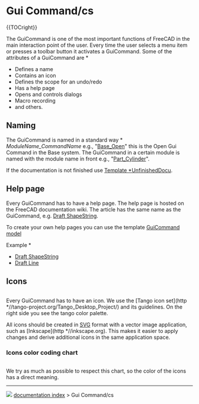 # Gui Command/cs
{{TOCright}}

The GuiCommand is one of the most important functions of FreeCAD in the main interaction point of the user. Every time the user selects a menu item or presses a toolbar button it activates a GuiCommand. Some of the attributes of a GuiCommand are   *

-   Defines a name
-   Contains an icon
-   Defines the scope for an undo/redo
-   Has a help page
-   Opens and controls dialogs
-   Macro recording
-   and others.

## Naming

The GuiCommand is named in a standard way   * *ModuleName_CommandName* e.g., \"[Base_Open](Base_Open.md)\" this is the Open Gui Command in the Base system. The GuiCommand in a certain module is named with the module name in front e.g., \"[Part_Cylinder](Part_Cylinder.md)\".

If the documentation is not finished use [Template   *UnfinishedDocu](Template_UnfinishedDocu.md).

## Help page 

Every GuiCommand has to have a help page. The help page is hosted on the FreeCAD documentation wiki. The article has the same name as the GuiCommand, e.g. [Draft ShapeString](Draft_ShapeString.md).

To create your own help pages you can use the template [GuiCommand model](GuiCommand_model.md)

Example   *

-   [Draft ShapeString](Draft_ShapeString.md)
-   [Draft Line](Draft_Line.md)

## Icons

<img alt="" src=images/Tango-Palette.png  style="width   *400px;">

Every GuiCommand has to have an icon. We use the [Tango icon set](http   *//tango-project.org/Tango_Desktop_Project/) and its guidelines. On the right side you see the tango color palette.

All icons should be created in [SVG](SVG.md) format with a vector image application, such as [Inkscape](http   *//inkscape.org). This makes it easier to apply changes and derive additional icons in the same application space.

### Icons color coding chart 

<img alt="" src=images/Colorchart.png  style="width   *200px;">

We try as much as possible to respect this chart, so the color of the icons has a direct meaning.



---
![](images/Right_arrow.png) [documentation index](../README.md) > Gui Command/cs
